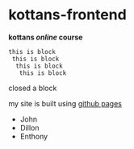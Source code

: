 # kottans-frontend
**kottans _online_ course**
 
 ```
 this is block
  this is block
   this is block
    this is block
 ```
 
 closed a block
    
 my site is built using [github pages](https://pages.github.com/)
 - John
 - Dillon
 - Enthony
    


